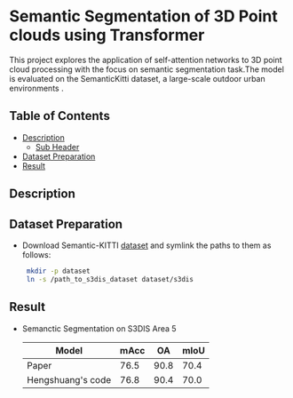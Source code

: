 # Semantic Segmentation of 3D Point clouds using Transformer 

This project explores the application of self-attention networks to 3D point cloud processing with the focus on semantic segmentation task.The model is evaluated on the SemanticKitti dataset, a large-scale outdoor urban environments .


## Table of Contents

- [Description](#description)
  - [Sub Header](#subheader-name)
- [Dataset Preparation](#dataset_preparation)
- [Result](#results)





## Description <a name="description"></a>

## Dataset Preparation <a name="dataset_preparation"></a>

- Download Semantic-KITTI [dataset](http://semantic-kitti.org/dataset.html) and symlink the paths to them as follows:

  ```sh
   mkdir -p dataset
   ln -s /path_to_s3dis_dataset dataset/s3dis
   ```


## Result <a name="results"></a>

- Semanctic Segmentation on S3DIS Area 5

  |Model | mAcc | OA | mIoU |
  |-------| ------| ----| -------|
  |Paper| 76.5 | 90.8 | 70.4 |
  |Hengshuang's code | 76.8 | 90.4 | 70.0 |
